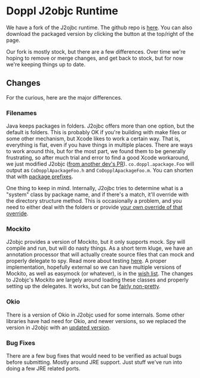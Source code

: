 # Doppl J2objc Runtime

We have a fork of the J2ojbc runtime. The github repo is [here](https://github.com/doppllib/j2objc). You can also download the packaged version by clicking the button at the top/right of the page.

Our fork is mostly stock, but there are a few differences. Over time we're hoping to remove or merge changes, and get back to stock, but for now we're keeping things up to date.

## Changes

For the curious, here are the major differences.

### Filenames

Java keeps packages in folders. J2ojbc offers more than one option, but the default is folders. This is probably OK if you're building with make files or some other mechanism, but Xcode likes to work a certain way. That is, everything is flat, even if you have things in multiple places. There are ways to work around this, but for the most part, we found them to be generally frustrating, so after much trial and error to find a good Xcode workaround, we just modified J2objc ([from another dev's PR](https://github.com/google/j2objc/pull/781)). `co.doppl.apackage.Foo` will output as `CoDopplApackageFoo.h` and `CoDopplApackageFoo.m`. You can shorten that with [package prefixes](packageprefixes.html).

One thing to keep in mind. Internally, J2ojbc tries to determine what is a "system" class by package name, and if there's a match, it'll override with the directory structure method. This is occasionally a problem, and you need to either deal with the folders or provide [your own override of that override](https://github.com/doppllib/core-doppl/blob/master/androidbase/build.gradle#L19).

### Mockito

J2objc provides a version of Mockito, but it only supports mock. Spy will compile and run, but will do nasty things. As a short term kluge, we have an annotation processor that will actually create source files that can mock and properly delegate to spy. Read more about testing [here](testing.html). A proper implementation, hopefully external so we can have multiple versions of Mockito, as well as easymock (or whatever), is in the [wish list](librarystatus.html). The changes to J2objc's Mockito are largely around loading these classes and properly setting up the delegates. It works, but can be [fairly non-pretty](https://github.com/doppllib/retrofit-doppl/blob/v1.9.0/retrofit/src/test/java/retrofit/CallbackRunnableTest.java#L21).

### Okio

There is a version of Okio in J2objc used for some internals. Some other libraries have had need for Okio, and newer versions, so we replaced the version in J2objc with an [updated version](https://github.com/doppllib/j2objc/tree/master/jre_emul/android/platform/external/okhttp/okio/okio).

### Bug Fixes

There are a few bug fixes that would need to be verified as actual bugs before submitting. Mostly around JRE support. Just stuff we've run into doing a few JRE related ports.
